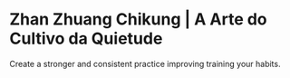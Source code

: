 Zhan Zhuang Chikung | A Arte do Cultivo da Quietude
==========

Create a stronger and consistent practice improving training your habits. 
